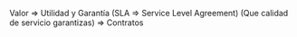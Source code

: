 
Valor => Utilidad y Garantía (SLA => Service Level Agreement) (Que calidad de servicio garantizas) => Contratos